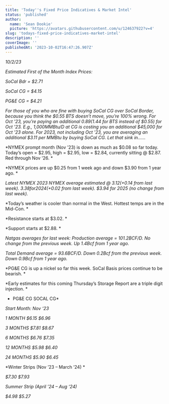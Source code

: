 ```yaml
---
title: 'Today''s Fixed Price Indicatives & Market Intel'
status: 'published'
author:
  name: 'Sean Dookie'
  picture: 'https://avatars.githubusercontent.com/u/124637922?v=4'
slug: 'todays-fixed-price-indicatives-market-intel'
description: ''
coverImage: ''
publishedAt: '2023-10-02T16:47:26.907Z'
---
```


*10/2/23*

*Estimated First of the Month Index Prices:*

*SoCal Bdr = $2.71*

*SoCal CG = $4.15*

*PG&E CG = $4.21*

*For those of you who are fine with buying SoCal CG over SoCal Border, because you think the $0.55 BTS doesn’t move, you’re 100% wrong. For Oct ’23, you’re paying an additional $0.89 ($1.44 for BTS instead of $0.55) for Oct ’23. E.g., 1,000MMBtu/D at CG is costing you an additional $45,000 for Oct ’23 alone. For 2023, not including Oct ’23, you are averaging an additional $3.11 per MMBtu by buying SoCal CG. Let that sink in……*

*NYMEX prompt month (Nov ’23) is down as much as $0.08 so far today. Today’s open = $2.95, high = $2.95, low = $2.84, currently sitting @ $2.87. Red through Nov ‘26. *

*NYMEX prices are up $0.25 from 1 week ago and down $3.90 from 1 year ago. *

*Latest NYMEX 2023 NYMEX average estimated @ $3.12 (+$0.14 from last week). $3.38 for 2024 (+$0.02 from last week). $3.94 for 2025 (no change from last week).*

*Today’s weather is cooler than normal in the West. Hottest temps are in the Mid-Con. *

*Resistance starts at $3.02. *

*Support starts at $2.88. *

*Natgas averages for last week: Production average = 101.2BCF/D. No change from the previous week. Up 1.4Bcf from 1 year ago.*

*Total Demand average = 93.6BCF/D. Down 0.2Bcf from the previous week. Down 0.9Bcf from 1 year ago.*

*PG&E CG is up a nickel so far this week. SoCal Basis prices continue to be bearish. *

*Early estimates for this coming Thursday’s Storage Report are a triple digit injection. *

* PG&E CG SOCAL CG*

*Start Month: Nov ‘23*

*1 MONTH $6.15 $6.96*

*3 MONTHS $7.81 $8.67*

*6 MONTHS $6.76 $7.35*

*12 MONTHS $5.98 $6.40*

*24 MONTHS $5.90 $6.45*

*Winter Strips (Nov ’23 – March ‘24) *

*$7.30 $7.93*

*Summer Strip (April ’24 – Aug ‘24)*

*$4.98 $5.27*

